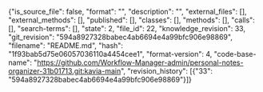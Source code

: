 {"is_source_file": false, "format": "", "description": "", "external_files": [], "external_methods": [], "published": [], "classes": [], "methods": [], "calls": [], "search-terms": [], "state": 2, "file_id": 22, "knowledge_revision": 33, "git_revision": "594a8927328babec4ab6694e4a99bfc906e98869", "filename": "README.md", "hash": "1f93bab5d75e06057036110a4454cee1", "format-version": 4, "code-base-name": "https://github.com/Workflow-Manager-admin/personal-notes-organizer-31b01713.git:kavia-main", "revision_history": [{"33": "594a8927328babec4ab6694e4a99bfc906e98869"}]}